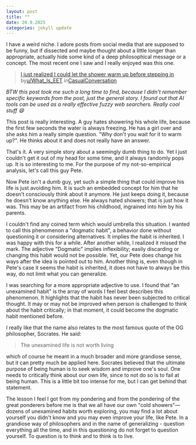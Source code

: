 ```yaml
---
layout: post
title: ""
date: 20.9.2025
categories: jekyll update
---
```


I have a weird niche. I adore posts from social media that are supposed to be funny, but if dissected and maybe thought about a little longer than appropriate, actually hide some kind of a deep philosophical message or a concept. The most recent one I saw and I really enjoyed was this one.

> [I just realized I could let the shower warm up before stepping in](https://www.reddit.com/r/CasualConversation/comments/aelh9q/i_just_realized_i_could_let_the_shower_warm_up/)  
> by[u/What_Is_EET](https://www.reddit.com/user/What_Is_EET/) in[CasualConversation](https://www.reddit.com/r/CasualConversation/)

*BTW this post took me such a long time to find, because I didn't remember specific keywords from the post, just the general story. I found out that AI tools can be used as a really effective fuzzy web searchers. Really cool stuff 😄*

This post is really interesting. A guy hates showering his whole life, because the first few seconds the water is always freezing. He has a girl over and she asks him a really simple question. "Why don't you wait for it to warm up?". He thinks about it and does not really have an answer.

That's it. A very simple story about a seemingly dumb thing to do. Yet I just couldn't get it out of my head for some time, and it always randomly pops up. It is so interesting to me. For the purpose of my not-so-empirical analysis, let's call this guy Pete.

Now Pete isn't a dumb guy, yet such a simple thing that could improve his life is just avoiding him. It is such an embedded concept for him that he doesn't consciously think about it anymore. He just keeps doing it, because he doesn't know anything else. He always hated showers; that is just how it was. This may be an artifact from his childhood, ingrained into him by his parents.

I couldn't find any coined term which would umbrella this situation. I wanted to call this phenomenon a "dogmatic habit", a behavior done without questioning it or considering alternatives. It implies the habit is inherited. I was happy with this for a while. After another while, I realized it missed the mark. The adjective "Dogmatic" implies inflexibility; easily discarding or changing this habit would not be possible. Yet, our Pete does change his ways after the idea is pointed out to him. Another thing is, even though in Pete's case it seems the habit is inherited, it does not have to always be this way, do not limit what you can generalize.

I was searching for a more appropriate adjective to use. I found that "an unexamined habit" is the array of words I feel best describes this phenomenon. It highlights that the habit has never been subjected to critical thought. It may or may not be improved when person is challenged to think about the habit critically; in that moment, it could become the dogmatic habit mentioned before.

I really like that the name also relates to the most famous quote of the OG philosopher, Socrates. He said: 

> The unexamined life is not worth living

which of course he meant in a much broader and more grandiose sense, but it can pretty much be applied here. Socrates believed that the ultimate purpose of being human is to seek wisdom and improve one's soul. One needs to critically think about our own life, since to not do so is to fail at being human. This is a little bit too intense for me, but I can get behind that statement.

The lesson I feel I got from my pondering and from the pondering of the great ponderers before me is that we all have our own "cold showers"—dozens of unexamined habits worth exploring, you may find a lot about yourself you didn't know and you may even improve your life, like Pete. In a grandiose way of philosophers and in the name of generalizing - question everything all the time, and in this questioning do not forget to question yourself.  To question is to think and to think is to live.